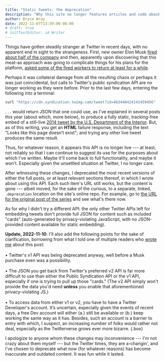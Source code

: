 ```yaml
---
title: "Static tweets: the deprecation"
description: "Why this site no longer features articles and code about embedding fully static tweets."
author: Bryce Wray
date: 2022-11-07T13:59:00-06:00
# draft: true
# initTextEditor: iA Writer
---
```


Things have gotten steadily stranger at Twitter in recent days, with no apparent end in sight to the strangeness. First, new owner Elon Musk  [fired about half of the company](https://www.nbcnews.com/tech/tech-news/twitters-chaotic-short-notice-layoffs-rcna55661) and then, apparently upon discovering that this meat-ax approach was going to complicate things for his plans for the platform, [asked some of the fired workers to return at least for a while](https://www.reuters.com/technology/twitter-asks-some-laid-off-workers-come-back-bloomberg-news-2022-11-06/).

Perhaps it was collateral damage from all the resulting chaos or perhaps it was just coincidental, but calls to Twitter's public syndication API are no longer working as they were before. Prior to the last few days, entering the following into a terminal:

```bash
curl "https://cdn.syndication.twimg.com/tweet?id=463440424141459456"
```

. . . would return JSON that one could use, as I've explained in several posts this year (about which, more below), to produce a fully static, tracking-free embed of a still-live [2014 tweet by the U.S. Department of the Interior](https://twitter.com/Interior/status/463440424141459456). But, as of this writing, you get an **HTML** failure response, including the text "Looks like this page doesn’t exist"; and trying any other live tweet produces the same result.

Thus, for whatever reason, it appears this API is no longer live --- at least, not reliably so that I can continue to suggest its use for the purposes about which I've written. Maybe it'll come back to full functionality, and maybe it won't. Especially given the unsettled situation at Twitter, I no longer care.

After witnessing these changes, I deprecated the most recent versions of either the full posts, or at least relevant sections thereof, in which I wrote about using this API. Each such item's URL still works, but the content is gone --- albeit moved, for the sake of the curious, to a separate, linked, `.deprecation` location on the site's online repo. For example, go to [the URL for the original post of the series](/posts/2022/02/static-tweets-eleventy-hugo/) and see what's there now.

As for why I didn't try a different API: the only other Twitter APIs left for embedding tweets don't provide full JSON for content such as included "cards" (auto-generated by privacy-violating JavaScript, with no JSON-provided content available for static embedding).

**Update, 2022-11-10**: I'll also add the following points for the sake of clarification, borrowing from what I told one of multiple readers who [wrote me](/contact/) about this post:\
\
• Twitter's v1 API was being deprecated anyway, well before a Musk purchase even was a possibility.\
\
• The JSON you get back from Twitter's preferred v2 API is far more difficult to use than either the Public Syndication API or the v1 API, especially if one is trying to pull up those "cards." (The v2 API simply won't provide the data you'd need **unless** you enable that aforementioned privacy-violating JS.)\
\
• To access data from either v1 or v2, you have to have a Twitter Developer's account. It’s uncertain, especially given the events of recent days, a free Dev account will either (a.) still be available or (b.) keep working the same way as it has. Besides, such an account is a barrier to entry with which, I suspect, an increasing number of folks would rather not deal, especially as the Twitterverse grows ever more bizarre.
{.box}

I apologize to anyone whom these changes may inconvenience --- I'm not crazy about them myself --- but the Twitter times, they are a-changin', and I've chosen to deprecate what now (for whatever reasons) has become inaccurate and outdated content. It was fun while it lasted.
